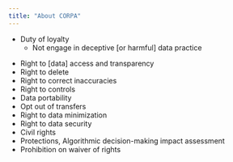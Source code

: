 ```yaml
---
title: "About CORPA"
---
```


- Duty of loyalty
  - Not engage in deceptive [or harmful] data practice

* Right to [data] access and transparency
* Right to delete
* Right to correct inaccuracies
* Right to controls
* Data portability
* Opt out of transfers
* Right to data minimization
* Right to data security
* Civil rights
* Protections, Algorithmic decision-making impact assessment
* Prohibition on waiver of rights
